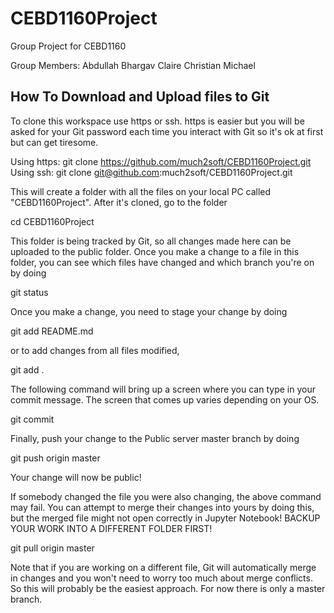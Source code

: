 # CEBD1160Project
Group Project for CEBD1160

Group Members:
Abdullah
Bhargav
Claire
Christian
Michael

## How To Download and Upload files to Git

To clone this workspace use https or ssh.  https is easier but you will be asked for your
Git password each time you interact with Git so it's ok at first but can get tiresome.

Using https:
  git clone https://github.com/much2soft/CEBD1160Project.git
Using ssh:
  git clone git@github.com:much2soft/CEBD1160Project.git

This will create a folder with all the files on your local PC called "CEBD1160Project".  After it's cloned, go to the folder

  cd CEBD1160Project

This folder is being tracked by Git, so all changes made here can be uploaded to
the public folder.  Once you make a change to a file in this folder, you can see which files
have changed and which branch you're on by doing

  git status

Once you make a change, you need to stage your change by doing

  git add README.md

or to add changes from all files modified,

  git add .

The following command will bring up a screen where you can type in your commit message.
The screen that comes up varies depending on your OS.

  git commit

Finally, push your change to the Public server master branch by doing

  git push origin master

Your change will now be public!

If somebody changed the file you were also changing, the above command may fail.
You can attempt to merge their changes into yours by doing this, but the merged file
might not open correctly in Jupyter Notebook!
BACKUP YOUR WORK INTO A DIFFERENT FOLDER FIRST!

  git pull origin master

Note that if you are working on a different file, Git will automatically merge in changes and you
won't need to worry too much about merge conflicts.  So this will probably be the easiest approach.
For now there is only a master branch.

